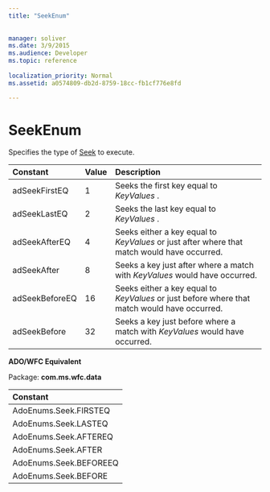 ```yaml
---
title: "SeekEnum"
 
 
manager: soliver
ms.date: 3/9/2015
ms.audience: Developer
ms.topic: reference
  
localization_priority: Normal
ms.assetid: a0574809-db2d-8759-18cc-fb1cf776e8fd

---
```


# SeekEnum

Specifies the type of [Seek](seek-method-ado.md) to execute. 
  
|**Constant**|**Value**|**Description**|
|:-----|:-----|:-----|
|adSeekFirstEQ  <br/> |1  <br/> |Seeks the first key equal to  *KeyValues*  .  <br/> |
|adSeekLastEQ  <br/> |2  <br/> |Seeks the last key equal to  *KeyValues*  .  <br/> |
|adSeekAfterEQ  <br/> |4  <br/> |Seeks either a key equal to  *KeyValues*  or just after where that match would have occurred.  <br/> |
|adSeekAfter  <br/> |8  <br/> |Seeks a key just after where a match with  *KeyValues*  would have occurred.  <br/> |
|adSeekBeforeEQ  <br/> |16  <br/> |Seeks either a key equal to  *KeyValues*  or just before where that match would have occurred.  <br/> |
|adSeekBefore  <br/> |32  <br/> |Seeks a key just before where a match with  *KeyValues*  would have occurred.  <br/> |
   
 **ADO/WFC Equivalent**
  
Package: **com.ms.wfc.data**
  
|**Constant**|
|:-----|
|AdoEnums.Seek.FIRSTEQ  <br/> |
|AdoEnums.Seek.LASTEQ  <br/> |
|AdoEnums.Seek.AFTEREQ  <br/> |
|AdoEnums.Seek.AFTER  <br/> |
|AdoEnums.Seek.BEFOREEQ  <br/> |
|AdoEnums.Seek.BEFORE  <br/> |
   

